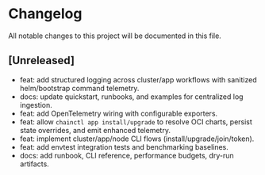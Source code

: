 # Changelog

All notable changes to this project will be documented in this file.

## [Unreleased]
- feat: add structured logging across cluster/app workflows with sanitized helm/bootstrap command telemetry.
- docs: update quickstart, runbooks, and examples for centralized log ingestion.
- feat: add OpenTelemetry wiring with configurable exporters.
- feat: allow `chainctl app install/upgrade` to resolve OCI charts, persist state overrides, and emit enhanced telemetry.
- feat: implement cluster/app/node CLI flows (install/upgrade/join/token).
- feat: add envtest integration tests and benchmarking baselines.
- docs: add runbook, CLI reference, performance budgets, dry-run artifacts.
